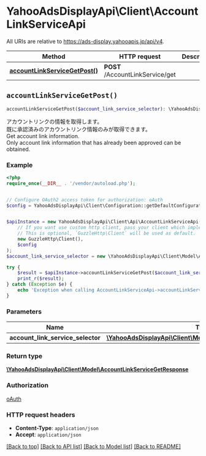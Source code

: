 # YahooAdsDisplayApi\Client\AccountLinkServiceApi

All URIs are relative to https://ads-display.yahooapis.jp/api/v4.

Method | HTTP request | Description
------------- | ------------- | -------------
[**accountLinkServiceGetPost()**](AccountLinkServiceApi.md#accountLinkServiceGetPost) | **POST** /AccountLinkService/get | 


## `accountLinkServiceGetPost()`

```php
accountLinkServiceGetPost($account_link_service_selector): \YahooAdsDisplayApi\Client\Model\AccountLinkServiceGetResponse
```



<div lang=\"ja\">アカウントリンクの情報を取得します。<br> 既に承認済みのアカウントリンク情報のみが取得できます。</div> <div lang=\"en\">Get account link information.<br> Only account link information that has already been approved can be obtained.</div>

### Example

```php
<?php
require_once(__DIR__ . '/vendor/autoload.php');


// Configure OAuth2 access token for authorization: oAuth
$config = YahooAdsDisplayApi\Client\Configuration::getDefaultConfiguration()->setAccessToken('YOUR_ACCESS_TOKEN');


$apiInstance = new YahooAdsDisplayApi\Client\Api\AccountLinkServiceApi(
    // If you want use custom http client, pass your client which implements `GuzzleHttp\ClientInterface`.
    // This is optional, `GuzzleHttp\Client` will be used as default.
    new GuzzleHttp\Client(),
    $config
);
$account_link_service_selector = new \YahooAdsDisplayApi\Client\Model\AccountLinkServiceSelector(); // \YahooAdsDisplayApi\Client\Model\AccountLinkServiceSelector

try {
    $result = $apiInstance->accountLinkServiceGetPost($account_link_service_selector);
    print_r($result);
} catch (Exception $e) {
    echo 'Exception when calling AccountLinkServiceApi->accountLinkServiceGetPost: ', $e->getMessage(), PHP_EOL;
}
```

### Parameters

Name | Type | Description  | Notes
------------- | ------------- | ------------- | -------------
 **account_link_service_selector** | [**\YahooAdsDisplayApi\Client\Model\AccountLinkServiceSelector**](../Model/AccountLinkServiceSelector.md)|  | [optional]

### Return type

[**\YahooAdsDisplayApi\Client\Model\AccountLinkServiceGetResponse**](../Model/AccountLinkServiceGetResponse.md)

### Authorization

[oAuth](../../README.md#oAuth)

### HTTP request headers

- **Content-Type**: `application/json`
- **Accept**: `application/json`

[[Back to top]](#) [[Back to API list]](../../README.md#endpoints)
[[Back to Model list]](../../README.md#models)
[[Back to README]](../../README.md)
